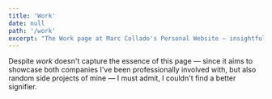 ```yaml
---
title: 'Work'
date: null
path: '/work'
excerpt: "The Work page at Marc Collado's Personal Website — insightful stories about iomando and Ironhack."
---
```


<!-- "path" field is used for the WorkCard link, the URL is generated because of the page -->
<!-- "excerpt" field used for SEO purposes only -->

Despite _work_ doesn't capture the essence of this page — since it aims to showcase both companies I've been professionally involved with, but also random side projects of mine — I must admit, I couldn't find a better signifier.
